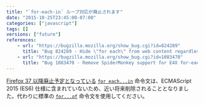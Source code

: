 ```yaml
---
title: "`for-each-in` ループ対応が廃止されます"
date: "2015-10-25T23:45:00-07:00"
categories: ["javascript"]
tags: []
versions: ["future"]
references:
    - url: "https://bugzilla.mozilla.org/show_bug.cgi?id=824289"
      title: "Bug 824289 - Hide \"for each\" from web content regardless of the JS version"
    - url: "https://bugzilla.mozilla.org/show_bug.cgi?id=1083470"
      title: "Bug 1083470 - Remove SpiderMonkey support for E4X for-each"
---
```

[Firefox 37 以降廃止予定となっている](https://www.fxsitecompat.com/ja/docs/2015/for-each-in-loops-are-now-deprecated/) [`for each...in`](https://developer.mozilla.org/ja/docs/Web/JavaScript/Reference/Statements/for_each...in) 命令文は、ECMAScript 2015 (ES6) 仕様に含まれていないため、近い将来削除されることとなりました。代わりに標準の [`for...of`](https://developer.mozilla.org/ja/docs/Web/JavaScript/Reference/Statements/for...of) 命令文を使用してください。
